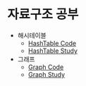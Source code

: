 # 자료구조 공부

- 해시테이블
  - [HashTable Code](./HashTable.js)
  - [HashTable Study](https://rareapepe.tistory.com/13)
- 그래프
  - [Graph Code](./Graph.js)
  - [Graph Study](https://rareapepe.tistory.com/14)
